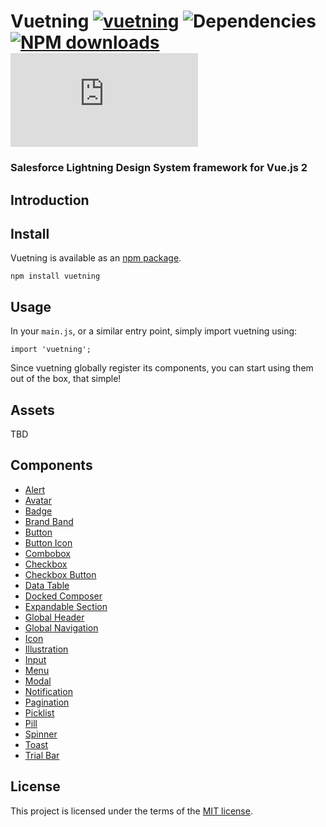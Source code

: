 # Vuetning [![vuetning](https://img.shields.io/npm/v/vuetning.svg)](https://www.npmjs.org/package/vuetning) ![Dependencies](https://img.shields.io/david/ArcthosCompany/Vuetning.svg) [![NPM downloads](https://img.shields.io/npm/dt/vuetning.svg)](https://npmjs.org/package/vuetning) ![gzip size](http://img.badgesize.io/https://unpkg.com/vuetning/dist/vuetning.common.js?compression=gzip&label=gzip%20size)
### Salesforce Lightning Design System framework for Vue.js 2

## Introduction

## Install

Vuetning is available as an [npm package](https://www.npmjs.com/package/vuetning).

```
npm install vuetning
```

## Usage

In your `main.js`, or a similar entry point, simply import vuetning using:

```vue
import 'vuetning';
```

Since vuetning globally register its components, you can start using them out of the box, that simple!

## Assets

TBD 

## Components

* [Alert](./src/components/Alert)
* [Avatar](./src/components/Avatar)
* [Badge](./src/components/Badge)
* [Brand Band](./src/components/BrandBand)
* [Button](./src/components/Button)
* [Button Icon](./src/components/ButtonIcon)
* [Combobox](./src/components/Combobox)
* [Checkbox](./src/components/Checkbox)
* [Checkbox Button](./src/components/CheckboxButton)
* [Data Table](./src/components/DataTable)
* [Docked Composer](./src/components/DockedComposer)
* [Expandable Section](./src/components/ExpandableSection)
* [Global Header](./src/components/GlobalHeader)
* [Global Navigation](./src/components/GlobalNavigation)
* [Icon](./src/components/Icon)
* [Illustration](./src/components/Illustration)
* [Input](./src/components/Input)
* [Menu](./src/components/Menu)
* [Modal](./src/components/Modal)
* [Notification](./src/components/Notification)
* [Pagination](./src/components/Pagination)
* [Picklist](./src/components/Picklist)
* [Pill](./src/components/Pill)
* [Spinner](./src/components/Spinner)
* [Toast](./src/components/Toast)
* [Trial Bar](./src/components/TrialBar)

## License

This project is licensed under the terms of the [MIT license](/LICENSE).
